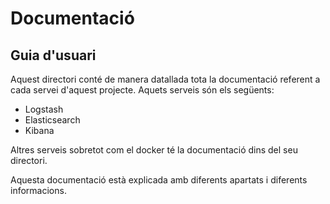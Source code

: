 # Documentació
## Guia d'usuari

Aquest directori conté de manera datallada tota la documentació referent a cada servei d'aquest projecte.
Aquets serveis són els següents:

- Logstash
- Elasticsearch
- Kibana

Altres serveis sobretot com el docker té la documentació dins del seu directori.

Aquesta documentació està explicada amb diferents apartats i diferents informacions.
